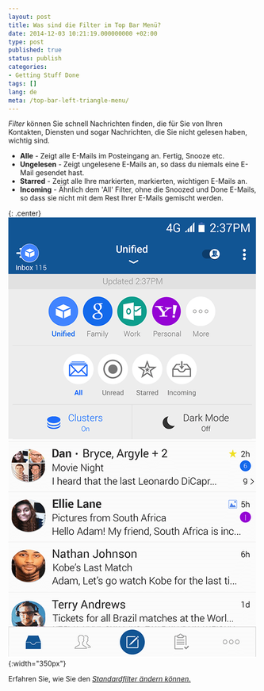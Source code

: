 ```yaml
---
layout: post
title: Was sind die Filter im Top Bar Menü?
date: 2014-12-03 10:21:19.000000000 +02:00
type: post
published: true
status: publish
categories:
- Getting Stuff Done
tags: []
lang: de
meta: /top-bar-left-triangle-menu/
---
```


*Filter* können Sie schnell Nachrichten finden, die für Sie von Ihren Kontakten, Diensten und sogar Nachrichten, die Sie nicht gelesen haben, wichtig sind.

* **Alle** - Zeigt alle E-Mails im Posteingang an. Fertig, Snooze etc.
* **Ungelesen** - Zeigt ungelesene E-Mails an, so dass du niemals eine E-Mail gesendet hast.
* **Starred** - Zeigt alle Ihre markierten, markierten, wichtigen E-Mails an.
* **Incoming** - Ähnlich dem 'All' Filter, ohne die Snoozed und Done E-Mails, so dass sie nicht mit dem Rest Ihrer E-Mails gemischt werden.

{: .center}
![BlueMail Picker](/assets/BlueMail_PressKit_Picker-1-1.png){:width="350px"}

Erfahren Sie, wie Sie den *[Standardfilter ändern können.](/how-do-i-change-the-default-filter/)*
